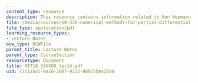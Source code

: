 ```yaml
---
content_type: resource
description: This resource contains information related to Von Neumann stability analysis.
file: /media/courses/18-336-numerical-methods-for-partial-differential-equations-spring-2009/c7c12accea163007923288875bb42604_MIT18_336S09_lec14.pdf
file_type: application/pdf
learning_resource_types:
- Lecture Notes
ocw_type: OCWFile
parent_title: Lecture Notes
parent_type: CourseSection
resourcetype: Document
title: MIT18_336S09_lec14.pdf
uid: c7c12acc-ea16-3007-9232-88875bb42604
---
```

